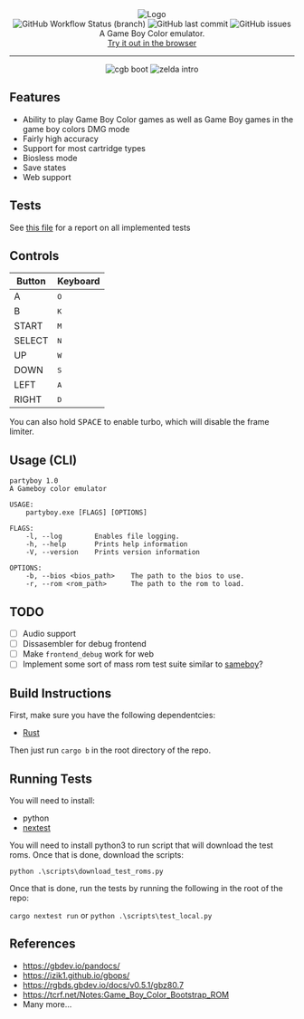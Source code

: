 <div align="center">
    <img src="https://user-images.githubusercontent.com/16002713/176773858-80ffaed3-a88a-42bf-a821-1189da071900.png" alt="Logo">
    <br/>
    <img alt="GitHub Workflow Status (branch)" src="https://img.shields.io/github/workflow/status/MrCoolTheCucumber/partyboy/Build%20and%20Test/master?style=flat-square">
    <img alt="GitHub last commit" src="https://img.shields.io/github/last-commit/MrCoolTheCucumber/partyboy?style=flat-square">
    <img alt="GitHub issues" src="https://img.shields.io/github/issues/MrCoolTheCucumber/partyboy?style=flat-square">
    <br/>
    A Game Boy Color emulator.
    <br/>
    <a href="https://mrcoolthecucumber.com/partyboy">Try it out in the browser</a>
</div>

---------------------

<div align="center">
    <img alt="cgb boot" src="https://user-images.githubusercontent.com/16002713/206076824-d8f6bd3b-e383-4d2c-9bad-494303dd5d22.gif">
    <img alt="zelda intro" src="https://user-images.githubusercontent.com/16002713/206078363-c5231156-bea5-48c9-8f83-283d35bda2a7.gif">
</div>

## Features

- Ability to play Game Boy Color games as well as Game Boy games in the game boy colors DMG mode
- Fairly high accuracy
- Support for most cartridge types
- Biosless mode
- Save states
- Web support

## Tests

See [this file](TestReport.md) for a report on all implemented tests

## Controls

| Button | Keyboard     |
| ------ | ------------ |
| A      | <kbd>O</kbd> |
| B      | <kbd>K</kbd> |
| START  | <kbd>M</kbd> |
| SELECT | <kbd>N</kbd> |
| UP     | <kbd>W</kbd> |
| DOWN   | <kbd>S</kbd> |
| LEFT   | <kbd>A</kbd> |
| RIGHT  | <kbd>D</kbd> |

You can also hold <kbd>SPACE</kbd> to enable turbo, which will disable the frame limiter.

## Usage (CLI)

```
partyboy 1.0
A Gameboy color emulator

USAGE:
    partyboy.exe [FLAGS] [OPTIONS]

FLAGS:
    -l, --log        Enables file logging.
    -h, --help       Prints help information
    -V, --version    Prints version information

OPTIONS:
    -b, --bios <bios_path>    The path to the bios to use.
    -r, --rom <rom_path>      The path to the rom to load.
```

## TODO

- [ ] Audio support
- [ ] Dissasembler for debug frontend
- [ ] Make `frontend_debug` work for web
- [ ] Implement some sort of mass rom test suite similar to [sameboy](https://sameboy.github.io/automation/)?

## Build Instructions

First, make sure you have the following dependentcies:

- [Rust](https://www.rust-lang.org/tools/install)

Then just run `cargo b` in the root directory of the repo.

## Running Tests

You will need to install:

- python
- [nextest](https://nexte.st/)

You will need to install python3 to run script that will download the test roms.
Once that is done, download the scripts:

`python .\scripts\download_test_roms.py`

Once that is done, run the tests by running the following in the root of the repo:

`cargo nextest run` or `python .\scripts\test_local.py`

## References

- https://gbdev.io/pandocs/
- https://izik1.github.io/gbops/
- https://rgbds.gbdev.io/docs/v0.5.1/gbz80.7
- https://tcrf.net/Notes:Game_Boy_Color_Bootstrap_ROM
- Many more...
